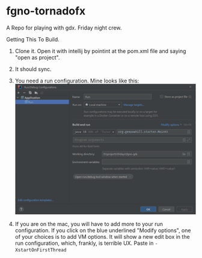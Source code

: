 # fgno-tornadofx
A Repo for playing with gdx.
Friday night crew.

Getting This To Build.

1) Clone it. Open it with intellij by pointint at the pom.xml file and saying "open as project".

2) It should sync.

3) You need a run configuration. Mine looks like this:
![img.png](img.png)

4) If you are on the mac, you will have to add more to your run configuration. If you click on the blue underlined "Modify options", one of your choices is to add VM options. It will show a new edit box in the run configuration, which, frankly, is terrible UX. Paste in `-XstartOnFirstThread`